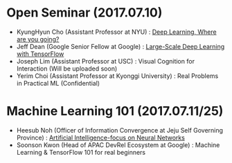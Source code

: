 # Open Seminar (2017.07.10)

* KyungHyun Cho (Assistant Professor at NYU) : [Deep Learning, Where are you going?](https://goo.gl/kJWfcz)
* Jeff Dean (Google Senior Fellow at Google) : [Large-Scale Deep Learning with TensorFlow](https://goo.gl/7XUasJ)
* Joseph Lim (Assistant Professor at USC) : Visual Cognition for Interaction (Will be uploaded soon)
* Yerim Choi (Assistant Professor at Kyonggi University) : Real Problems in Practical ML (Confidential)



# Machine Learning 101 (2017.07.11/25)

* Heesub Noh (Officer of Information Convergence at Jeju Self Governing Province) : 
  [Artificial Intelligence-focus on Neural Networks](https://goo.gl/6Y4o9c)
* Soonson Kwon (Head of APAC DevRel Ecosystem at Google) : Machine Learning & TensorFlow 101 for real beginners 

